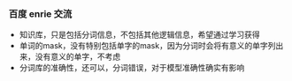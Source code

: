 

###  百度 enrie 交流

* 知识库，只是包括分词信息，不包括其他逻辑信息，希望通过学习获得
* 单词的mask，没有特别包括单字的mask，因为分词时会将有意义的单字列出来，没有意义的单字，不考虑
* 分词库的准确性，还可以，分词错误，对于模型准确性确实有影响

